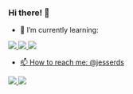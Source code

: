 ### Hi there! 👋

- 🌱 I’m currently learning:
<div>

  <a href="HTML"><img src="https://img.shields.io/badge/HTML5-E34F26?style=for-the-badge&logo=html5&logoColor=white">
  <a href="CSS"><img src="https://img.shields.io/badge/CSS3-1572B6?style=for-the-badge&logo=css3&logoColor=white">
  <a href="CSS"><img src="https://img.shields.io/badge/JavaScript-F7DF1E?style=for-the-badge&logo=javascript&logoColor=black">
</div>
    
-  📫 How to reach me: @jesserds
    
<div>
  <a>
  <a href="mailto:risilva.jesse@gmail.com"><img src="https://img.shields.io/badge/Gmail-D14836?style=for-the-badge&logo=gmail&logoColor=white" target="_blank">
  <a href="https://www.linkedin.com/in/jesseribeiro/"><img src="https://img.shields.io/badge/LinkedIn-0077B5?style=for-the-badge&logo=linkedin&logoColor=white" target="_blank"></a>
</div>
